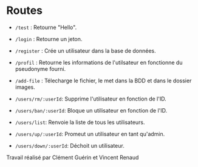 # Routes

- `/test` : Retourne "Hello".
- `/login` : Retourne un jeton.
- `/register` : Crée un utilisateur dans la base de données.
- `/profil` : Retourne les informations de l'utilsateur en fonctionne du pseudonyme fourni.
- `/add-file` : Télecharge le fichier, le met dans la BDD et dans le dossier images.

- `/users/rm/:userId`: Supprime l'utilisateur en fonction de l'ID.
- `/users/ban/:userId`: Bloque un utilisateur en fonction de l'ID.
- `/users/list`: Renvoie la liste de tous les utilisateurs.
- `/users/up/:userId`: Promeut un utilisateur en tant qu'admin.
- `/users/down/:userId`: Déchoit un utilisateur.


Travail réalisé par Clément Guérin et Vincent Renaud